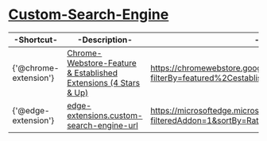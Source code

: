 # [Custom-Search-Engine](/Personal-documents/edit/Primary/development-environment/custom-search-engine.md)
|-Shortcut-|-Description-|-url-|
|---|---|---|
|{'@chrome-extension'}|[Chrome-Webstore-Feature & Established Extensions (4 Stars & Up)](https://chromewebstore.google.com/search/{%s}?filterBy=featured%2CestablishedPublisher&minimalRating=4)|https://chromewebstore.google.com/search/{%s}?filterBy=featured%2CestablishedPublisher&minimalRating=4|
|{'@edge-extension'}|[edge-extensions.custom-search-engine-url](https://microsoftedge.microsoft.com/addons/search/%s?filteredAddon=1&sortBy=Rating)|https://microsoftedge.microsoft.com/addons/search/%s?filteredAddon=1&sortBy=Rating|
<!-- This is a comment. -->
